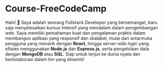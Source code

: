 # Course-FreeCodeCamp
Halo! 👋 Saya adalah seorang Fullstack Developer yang bersemangat, baru saja menyelesaikan kursus intensif yang mendalam dalam pengembangan web. Saya memiliki pemahaman kuat dan pengalaman praktis dalam membangun aplikasi yang responsif dan skalabel, mulai dari antarmuka pengguna yang menarik dengan **React**, hingga *server-side logic* yang efisien menggunakan **Node.js** dan **Express.js**, serta pengelolaan data dengan **MongoDB** atau **SQL**. Siap untuk terjun ke dunia nyata dan berkolaborasi dalam tim yang dinamis!
